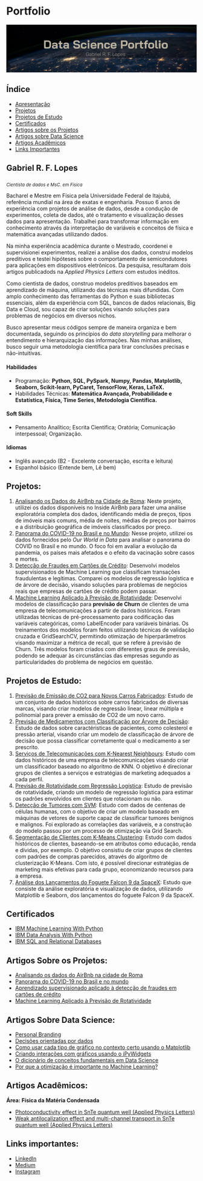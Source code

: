 # Portfolio

<p align="center">
  <img src="capa_port.png" >
</p>

## Índice

- [Apresentação](https://github.com/gabrielrflopes/Data-Science-Portfolio/tree/main#gabriel-r-f-lopes)
- [Projetos](https://github.com/gabrielrflopes/Data-Science-Portfolio/tree/main#projetos)
- [Projetos de Estudo](https://github.com/gabrielrflopes/Data-Science-Portfolio/tree/main#projetos-de-estudo)
- [Certificados](https://github.com/gabrielrflopes/Data-Science-Portfolio/tree/main#certificados)
- [Artigos sobre os Projetos](https://github.com/gabrielrflopes/Data-Science-Portfolio/tree/main#artigos-sobre-os-projetos)
- [Artigos sobre Data Science](https://github.com/gabrielrflopes/Data-Science-Portfolio/tree/main#artigos-sobre-data-science)
- [Artigos Acadêmicos](https://github.com/gabrielrflopes/Data-Science-Portfolio/tree/main#artigos-acad%C3%AAmicos)
- [Links Importantes](https://github.com/gabrielrflopes/Data-Science-Portfolio/tree/main#links-importantes)

## Gabriel R. F. Lopes
<sub>*Cientista de dados e MsC. em Física*</sub>

Bacharel e Mestre em Física pela Universidade Federal de Itajubá, referência mundial na área de exatas e engenharia. Possuo 6 anos de experiência com projetos de análise de dados, desde a condução de experimentos, coleta de dados, até o tratamento e visualização desses dados para apresentação. Trabalhei para transformar informação em conhecimento através da interpretação de variáveis e conceitos de física e matemática avançadas utilizando dados.

Na minha experiência acadêmica durante o Mestrado, coordenei e supervisionei experimentos, realizei a análise dos dados, construí modelos preditivos e testei hipóteses sobre o comportamento de semicondutores para aplicações em dispositivos eletrônicos. Da pesquisa, resultaram dois artigos publicadods na *Applied Physics Letters* com estudos inéditos.

Como cientista de dados, construo modelos preditivos baseados em aprendizado de máquina, utilizando das técnicas mais difundidas. Com amplo conhecimento das ferramentas do Python e suas bibliotecas essenciais, além da experiência com SQL, bancos de dados relacionais, Big Data e Cloud, sou  capaz de criar soluções visando soluções para problemas de negócios em diversos nichos.

Busco apresentar meus códigos sempre de maneira organiza e bem documentada, seguindo os princípios do _data storytelling_ para melhorar o entendimento e hierarquização das informações. Nas minhas análises, busco seguir uma metodologia científica para tirar conclusões precisas e não-intuitivas.

#### Habilidades 

- Programação: **Python, SQL, PySpark, Numpy, Pandas, Matplotlib, Seaborn, Scikit-learn, PyCaret, TensorFlow, Keras, LaTeX.**
- Habilidades Técnicas: **Matemática Avançada, Probabilidade e Estatística, Física, Time Series, Metodologia Científica.**

#### Soft Skills 

- Pensamento Analítico; Escrita Científica; Oratória; Comunicação interpessoal; Organização.

#### Idiomas

- Inglês avançado (B2 - Excelente conversação, escrita e leitura)
- Espanhol básico (Entende bem, Lê bem)

## Projetos:

1. [Analisando os Dados do AirBnb na Cidade de Roma](https://github.com/gabrielrflopes/Rome_Airbnb_Data_Analysis): Neste projeto, utilizei os dados disponíveis no Inside AirBnb para fazer uma análise exploratória completa dos dados, identificando média de preços, tipos de imóveis mais comuns, média de noites, médias de preços por bairros e a distribuição geográfica de imóveis classificados por preço.
2. [Panorama do COVID-19 no Brasil e no Mundo](https://github.com/gabrielrflopes/covid_project): Nesse projeto, utilizei os dados fornecidos pelo *Our World in Data* para analisar o panorama do COVID no Brasil e no mundo. O foco foi em avaliar a evolução da pandemia, os países mais afetados e o efeito da vacinação sobre casos e mortes.
4. [Detecção de Fraudes em Cartões de Crédito](https://github.com/gabrielrflopes/credit_card_fraud_detection): Desenvolvi modelos supervisionados de Machine Learning que classificam transações fraudulentas e legítimas. Comparei os modelos de regressão logística e de árvore de decisão, visando soluções para problemas de negócios reais que empresas de cartões de crédito podem passar.
5. [Machine Learning Aplicado à Previsão de Rotatividade](https://github.com/gabrielrflopes/Churn_Prediction): Desenvolvi modelos de classificação para **previsão de Churn** de clientes  de uma empresa de telecomunicações a partir de dados históricos. Foram utilizadas técnicas de pré-processamento para codificação das variáveis categóricas, como LabelEncoder para variáveis binárias. Os treinamentos dos modelos foram feitos utilizando técnicas de validação cruzada e GridSearchCV, permitindo otimização de hiperparâmetros visando maximizar a métrica de recall, que se refere à previsão de Churn. Três modelos foram criados com diferentes graus de previsão, podendo se adequar às circunstâncias das empresas segundo as particularidades do problema de negócios em questão.

## Projetos de Estudo:

1. [Previsão de Emissão de CO2 para Novos Carros Fabricados](https://github.com/gabrielrflopes/Estudos/blob/main/Notebooks/IBM_ML0101EN_CO2_Prediction.ipynb): Estudo de um conjunto de dados históricos sobre carros fabricados de diversas marcas, visando criar modelos de regressão linear, linear múltipla e polinomial para prever a emissão de CO2 de um novo carro.
2. [Previsão de Medicamentos com Classificação por Árvore de Decisão](https://github.com/gabrielrflopes/Estudos/blob/main/Notebooks/IBM_ML0101EN_Decision_Tree_Drug_Classification.ipynb): Estudo de dados sobre caractéristicas de pacientes, como colesterol e pressão arterial, visando criar um modelo de classificação de árvore de decisão que possa classificar corretamente qual o medicamento a ser prescrito.
3. [Serviços de Telecomunicações com K-Nearest Neighbours](https://github.com/gabrielrflopes/Estudos/blob/main/Notebooks/IBM_ML0101EN_KNN_Classification_Telecom_Services.ipynb): Estudo com dados históricos de uma empresa de telecomunicações visando criar um classificador baseado no algoritmo de KNN. O objetivo é direcionar grupos de clientes a serviços e estratégias de marketing adequados a cada perfil.
4. [Previsão de Rotatividade com Regressão Logística](https://github.com/gabrielrflopes/Estudos/blob/main/Notebooks/IBM_ML0101EN_Logistic_Regression_Churn_Prediction.ipynb): Estudo de previsão de rotatividade, criando um modelo de regressão logística para estimar os padrões envolvidos em clientes que rotacionam ou não.
5. [Detecção de Tumores com SVM](https://github.com/gabrielrflopes/Estudos/blob/main/Notebooks/IBM_ML0101EN_Tumour_Detection_with_SVM.ipynb): Estudo com dados de centenas de células humanas, com o objetivo de criar um modelo baseado em máquinas de vetores de suporte capaz de classificar tumores benignos e malignos. Foi explorado as correlações das variáveis, e a construção do modelo passou por um processo de otimização via Grid Search.
6. [Segmentação de Clientes com K-Means Clustering](https://github.com/gabrielrflopes/Estudos/blob/main/Notebooks/IBM_ML0101EN_Segmenta%C3%A7%C3%A3o_de_Clientes_com_K_Means.ipynb): Estudo com dados históricos de clientes, baseando-se em atributos como educação, renda e dívidas, por exemplo. O objetivo consistiu de criar grupos de clientes com padrões de compras parecidos, através do algorítmo de clusterização K-Means. Com isto, é possível direcionar estratégias de marketing mais efetivas para cada grupo, economizando recursos para a empresa.
7. [Análise dos Lançamentos do Foguete Falcon 9 da SpaceX](https://github.com/gabrielrflopes/Estudos/blob/main/Notebooks/2_SpaceX_Falcon9_Launches_Data.ipynb): Estudo que consiste da análise exploratória e visualização de dados, utilizando Matplotlib e Seaborn, dos lançamentos do foguete Falcon 9 da SpaceX.

## Certificados

- [IBM Machine Learning With Python](https://www.credly.com/earner/earned/badge/486f31f9-bf09-4757-b283-ca6468ef7f85)
- [IBM Data Analysis With Python](https://www.credly.com/badges/4ff462e1-6834-4a6b-856e-03e7b0047c7d/linked_in_profile)
- [IBM SQL and Relational Databases](https://courses.cognitiveclass.ai/certificates/dd8369f75490408db92608d9f2476678)
   
## Artigos Sobre os Projetos:

* [Analisando os dados do AirBnb na cidade de Roma](https://grflopes.medium.com/analisando-os-dados-do-airbnb-na-cidade-de-roma-4ee6af13bbdc) 
* [Panorama do COVID-19 no Brasil e no mundo](https://medium.com/@grflopes/panorama-do-covid-19-no-brasil-e-no-mundo-a67cfb94af5f)
* [Aprendizado supervisionado aplicado à detecção de fraudes em cartões de crédito](https://grflopes.medium.com/aprendizado-supervisionado-aplicado-%C3%A0-detec%C3%A7%C3%A3o-de-fraudes-em-cart%C3%B5es-de-cr%C3%A9dito-d74501220ec2)
* [Machine Learning Aplicado à Previsão de Rotatividade](https://medium.com/@grflopes/machine-learning-aplicado-à-previsão-de-rotatividade-de-clientes-1d29c491ed3a)

## Artigos Sobre Data Science:

* [Personal Branding](https://www.linkedin.com/pulse/urg%25C3%25AAncia-de-causar-uma-boa-impress%25C3%25A3o-gabriel-ribeiro-ferreira-lopes/?trackingId=EjBT1icNTLeqkPLBvieGOQ%3D%3D)
* [Decisões orientadas por dados](https://www.linkedin.com/pulse/alguns-fatos-incontest%C3%A1veis-sobre-decis%C3%A3o-orientada-gabriel/)
* [Como usar cada tipo de gráfico no contexto certo usando o Matplotlib](https://grflopes.medium.com/como-usar-cada-tipo-de-gr%C3%A1fico-no-contexto-certo-usando-o-matplotlib-c640bbcdfe79)
* [Criando interações com gráficos usando o iPyWidgets](https://medium.com/@grflopes/criando-intera%C3%A7%C3%B5es-com-gr%C3%A1ficos-usando-o-ipywidgets-49a83dad43ec)
* [O dicionário de conceitos fundamentais em Data Science](https://grflopes.medium.com/o-dicionário-de-conceitos-fundamentais-em-data-science-c818b04e3a2b)
* [Por que a otimização é importante no Machine Learning?](https://medium.com/@grflopes/por-que-a-otimiza%C3%A7%C3%A3o-%C3%A9-importante-no-machine-learning-53cd4ace03f)

## Artigos Acadêmicos:

**Área: Física da Matéria Condensada**

* [Photoconductivity effect in SnTe quantum well (Applied Physics Letters)](https://pubs.aip.org/aip/apl/article/119/3/032104/41763/Photoconductivity-effect-in-SnTe-quantum-well)
* [Weak antilocalization effect and multi-channel transport in SnTe quantum well (Applied Physics Letters)](https://pubs.aip.org/aip/apl/article/120/20/203102/2833593/Weak-antilocalization-effect-and-multi-channel)

## Links importantes:

* [LinkedIn](https://www.linkedin.com/in/gabrielrflopes/)
* [Medium](https://medium.com/@grflopes)
* [Instagram](https://www.instagram.com/gabrielr.lopes/)
